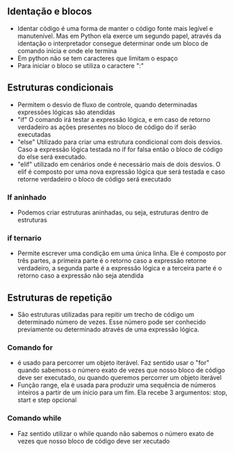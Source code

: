 ## Identação e blocos
- Identar código é uma forma de manter o código fonte mais legível e manutenível. Mas em Python ela exerce um segundo papel, através da identação o interpretador consegue determinar onde um bloco de comando inicia e onde ele termina
- Em python não se tem caracteres que limitam o espaço
- Para iniciar o bloco se utiliza o caractere ":"

## Estruturas condicionais
- Permitem o desvio de fluxo de controle, quando determinadas expressões lógicas são atendidas
- "if" O comando irá testar a expressão lógica, e em caso de retorno verdadeiro as ações presentes no bloco de código do if serão executadas
- "else" Utilizado para criar uma estrutura condicional com dois desvios. Caso a expressão lógica testada no if for falsa então o bloco de código do else será executado.
- "elif" utilizado em cenários onde é necessário mais de dois desvios. O elif é composto por uma nova expressão lógica que será testada e caso retorne verdadeiro o bloco de código será executado

 ### If aninhado
- Podemos criar estruturas aninhadas, ou seja, estruturas dentro de estruturas

### if ternario 
- Permite escrever uma condição em uma única linha. Ele é composto por três partes, a primeira parte é o retorno caso a expressão retorne verdadeiro, a segunda parte é a expressão lógica e a terceira parte é o retorno caso a expressão não seja atendida

## Estruturas de repetição
- São estruturas utilizadas para repitir um trecho de código um determinado número de vezes. Esse número pode ser conhecido previamente ou determinado através de uma expressão lógica.

### Comando for
- é usado para percorrer um objeto iterável. Faz sentido usar o "for" quando sabemoss o número exato de vezes que nosso bloco de código deve ser executado, ou quando queremos percorrer um objeto iterável
- Função range, ela é usada para produzir uma sequência de números inteiros a partir de um ínicio para um fim. Ela recebe 3 argumentos: stop, start e step opcional

### Comando while
- Faz sentido utilizar o while quando não sabemos o número exato de vezes que nosso bloco de código deve ser xecutado
